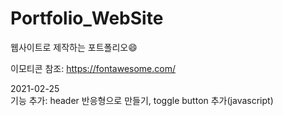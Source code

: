 # Portfolio_WebSite
웹사이트로 제작하는 포트폴리오:smile:  

이모티콘 참조: https://fontawesome.com/   

2021-02-25   
기능 추가: header 반응형으로 만들기, toggle button 추가(javascript)
